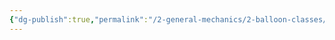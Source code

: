 ```yaml
---
{"dg-publish":true,"permalink":"/2-general-mechanics/2-balloon-classes/8-about-shikigama/"}
---
```


